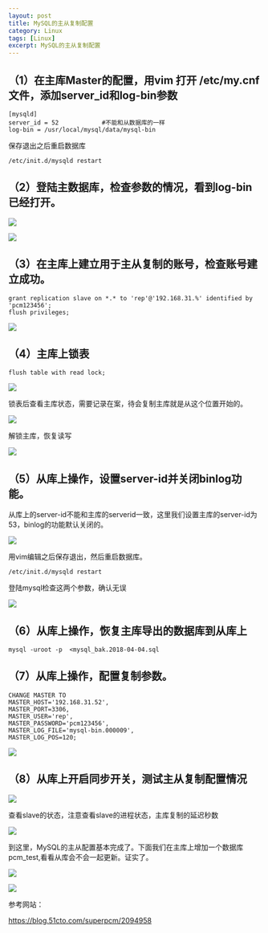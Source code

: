 ```yaml
---
layout: post
title: MySQL的主从复制配置
category: Linux
tags: [Linux]
excerpt: MySQL的主从复制配置
---
```



## （1）在主库Master的配置，用vim 打开 /etc/my.cnf文件，添加server_id和log-bin参数 ##
	
	[mysqld]
	server_id = 52            #不能和从数据库的一样
	log-bin = /usr/local/mysql/data/mysql-bin
 
保存退出之后重启数据库

	/etc/init.d/mysqld restart

## （2）登陆主数据库，检查参数的情况，看到log-bin已经打开。 ##

![](http://www.nangongyibin.com/assets/images/mmss1.png)


![](http://www.nangongyibin.com/assets/images/mmss2.png)


## （3）在主库上建立用于主从复制的账号，检查账号建立成功。 ##

    grant replication slave on *.* to 'rep'@'192.168.31.%' identified by 'pcm123456';
	flush privileges;

![](http://www.nangongyibin.com/assets/images/mmss3.png)

## （4）主库上锁表 ##

	flush table with read lock;

![](http://www.nangongyibin.com/assets/images/mmss4.png)

锁表后查看主库状态，需要记录在案，待会复制主库就是从这个位置开始的。

![](http://www.nangongyibin.com/assets/images/mmss5.png)

解锁主库，恢复读写

![](http://www.nangongyibin.com/assets/images/mmss6.png)

## （5）从库上操作，设置server-id并关闭binlog功能。 ##

从库上的server-id不能和主库的serverid一致，这里我们设置主库的server-id为53，binlog的功能默认关闭的。

![](http://www.nangongyibin.com/assets/images/mmss7.png)

  用vim编辑之后保存退出，然后重启数据库。


	/etc/init.d/mysqld restart


   登陆mysql检查这两个参数，确认无误

    
![](http://www.nangongyibin.com/assets/images/mmss8.png)

## （6）从库上操作，恢复主库导出的数据库到从库上 ##


	mysql -uroot -p  <mysql_bak.2018-04-04.sql

## （7）从库上操作，配置复制参数。 ##

	CHANGE MASTER TO
	MASTER_HOST='192.168.31.52',
	MASTER_PORT=3306,
	MASTER_USER='rep',
	MASTER_PASSWORD='pcm123456',
	MASTER_LOG_FILE='mysql-bin.000009',
	MASTER_LOG_POS=120;

![](http://www.nangongyibin.com/assets/images/mmss9.png)

## （8）从库上开启同步开关，测试主从复制配置情况 ##

![](http://www.nangongyibin.com/assets/images/mmss10.png)

查看slave的状态，注意查看slave的进程状态，主库复制的延迟秒数

![](http://www.nangongyibin.com/assets/images/mmss11.png)

到这里，MySQL的主从配置基本完成了。下面我们在主库上增加一个数据库pcm_test,看看从库会不会一起更新。证实了。

![](http://www.nangongyibin.com/assets/images/mmss12.png)


![](http://www.nangongyibin.com/assets/images/mmss13.png)

参考网站：

<https://blog.51cto.com/superpcm/2094958>